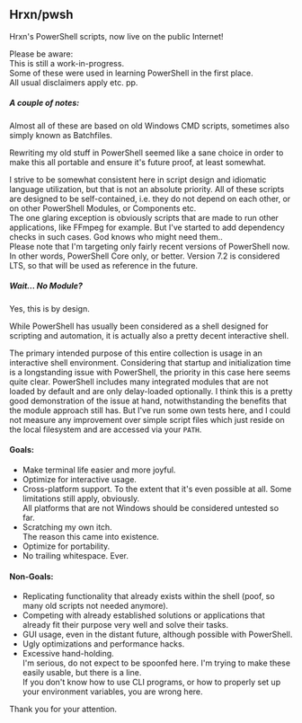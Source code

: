 ## Hrxn/pwsh

Hrxn's PowerShell scripts, now live on the public Internet!

Please be aware:  
This is still a work-in-progress.  
Some of these were used in learning PowerShell in the first place.  
All usual disclaimers apply etc. pp.

##### A couple of notes:

Almost all of these are based on old Windows CMD scripts, sometimes also simply known as Batchfiles.

Rewriting my old stuff in PowerShell seemed like a sane choice in order to make this all portable and ensure it's future proof, at least somewhat.

I strive to be somewhat consistent here in script design and idiomatic language utilization, but that is not an absolute priority.
All of these scripts are designed to be self-contained, i.e. they do not depend on each other, or on other PowerShell Modules, or Components etc.  
The one glaring exception is obviously scripts that are made to run other applications, like FFmpeg for example.
But I've started to add dependency checks in such cases. God knows who might need them..   
Please note that I'm targeting only fairly recent versions of PowerShell now. In other words, PowerShell Core only, or better. Version 7.2 is considered LTS, so that will be used as reference in the future.

##### Wait... No Module?

Yes, this is by design.

While PowerShell has usually been considered as a shell designed for scripting and automation, it is actually also a pretty decent interactive shell.

The primary intended purpose of this entire collection is usage in an interactive shell environment.
Considering that startup and initialization time is a longstanding issue with PowerShell, the priority in this case here seems quite clear.
PowerShell includes many integrated modules that are not loaded by default and are only delay-loaded optionally.
I think this is a pretty good demonstration of the issue at hand, notwithstanding the benefits that the module approach still has.
But I've run some own tests here, and I could not measure any improvement over simple script files which just reside on the local filesystem and are accessed via your `PATH`.

#### Goals:
- Make terminal life easier and more joyful.
- Optimize for interactive usage.
- Cross-platform support.
  To the extent that it's even possible at all. Some limitations still apply, obviously.  
  All platforms that are not Windows should be considered untested so far.
- Scratching my own itch.  
  The reason this came into existence.
- Optimize for portability.
- No trailing whitespace. Ever.

#### Non-Goals:
- Replicating functionality that already exists within the shell (poof, so many old scripts not needed anymore).
- Competing with already established solutions or applications that already fit their purpose very well and solve their tasks.
- GUI usage, even in the distant future, although possible with PowerShell.
- Ugly optimizations and performance hacks.
- Excessive hand-holding.  
  I'm serious, do not expect to be spoonfed here. I'm trying to make these easily usable, but there is a line.  
  If you don't know how to use CLI programs, or how to properly set up your environment variables, you are wrong here.

Thank you for your attention. 
